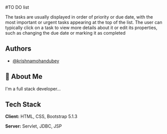 #TO DO list 

The tasks are usually displayed in order of priority or due date, with the most important or urgent tasks appearing at the top of the list. The user can typically click on a task to view more details about it or edit its properties, such as changing the due date or marking it as completed


## Authors

- [@krishnamohandubey](https://github.com/krishnamohandubey)


## 🚀 About Me
I'm a full stack developer...


## Tech Stack

**Client:** HTML, CSS, Bootstrap 5.1.3

**Server:** Servlet, JDBC, JSP
